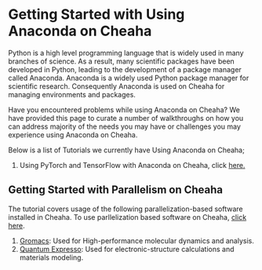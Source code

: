 # Getting Started with Using Anaconda on Cheaha

Python is a high level programming language that is widely used in many branches of science. As a result, many scientific packages have been developed in Python, leading to the development of a package manager called Anaconda. Anaconda is a widely used Python package manager for scientific research. Consequently Anaconda is used on Cheaha for managing environments and packages.

Have you encountered problems while using Anaconda on Cheaha? We have provided this page to curate a number of walkthroughs on how you can address majority of the needs you may have or challenges you may experience using Anaconda on Cheaha.

Below is a list of Tutorials we currently have Using Anaconda on Cheaha;

1. Using PyTorch and TensorFlow with Anaconda on Cheaha, click [here.](../tutorial/pytorch_tensorflow.md)

## Getting Started with Parallelism on Cheaha

The tutorial covers usage of the following parallelization-based software installed in Cheaha. To use parllelization based software on Cheaha, [click here](./parallelism.md).

1. [Gromacs](https://www.gromacs.org/):  Used for High-performance molecular dynamics and analysis.
1. [Quantum Expresso](https://www.quantum-espresso.org/): Used for electronic-structure calculations and materials modeling.
